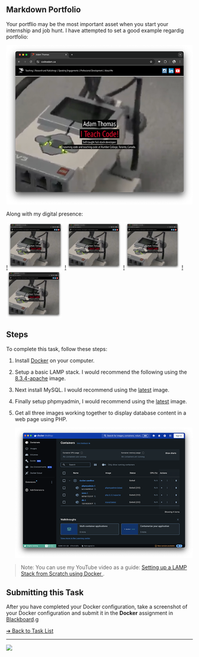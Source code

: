 <style>@import url("//readme.codeadam.ca/readme.css");</style>

## Markdown Portfolio

Your portflio may be the most important asset when you start your internship and job hunt. I have attempted to set a good example regardig portfolio:

[![CodeAdam](images/screenshot-codeadam.png)](https://codeadam.ca)

Along with my digital presence:

[!<img src="images/screenshot-codeadam.png" width="150">](https://codeadam.ca)
[!<img src="images/screenshot-codeadam.png" width="150">](https://codeadam.ca)
[!<img src="images/screenshot-codeadam.png" width="150">](https://codeadam.ca)
[!<img src="images/screenshot-codeadam.png" width="150">](https://codeadam.ca)


## Steps

To complete this task, follow these steps:

1. Install [Docker]() on your computer.
2. Setup a basic LAMP stack. I would recommend the following using the [8.3.4-apache](https://hub.docker.com/layers/library/php/8.3.4-apache/images/sha256-f83c7e0de36dea6fbd6885dea315b312e340d91017b5d4cfb3626b6c9ede3092) image.
3. Next install MySQL. I would recommend using the [latest](https://hub.docker.com/layers/library/mysql/latest/images/sha256-eeabfa5cd6a2091bf35eb9eae6ae48aab8231fd760f5a61cd0129df454333b1d) image.
4. Finally setup phpmyadmin, I would recommend using the [latest](https://hub.docker.com/layers/library/phpmyadmin/latest/images/sha256-687c0abcc3bb2b813fb6a033cf6a1d1df61ae61d21628e6074856553e02b9582?context=explore) image.
5. Get all three images working together to display database content in a web page using PHP.

   ![Docker Setup](images/screenshot-docker.png)

> Note: You can use my YouTube video as a guide: [Setting up a LAMP Stack from Scratch using Docker
> ](https://www.youtube.com/watch?v=zWyggxV51oQ&t=134s).

## Submitting this Task

After you have completed your Docker configuration, take a screenshot of your Docker configuration and submit it in the **Docker** assignment in [Blackboard](https://learn.humber.ca/).g

[&#10132; Back to Task List](/)

---

<a href="https://brickmmo.com">
<img src="https://brickmmo.com/images/brickmmo-logo-horizontal.jpg" width="100">
</a>
